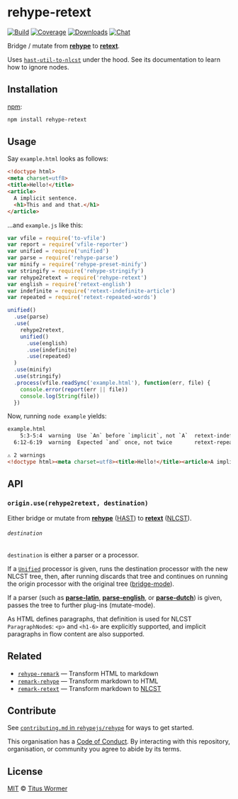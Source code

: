 # rehype-retext

[![Build][build-badge]][build]
[![Coverage][coverage-badge]][coverage]
[![Downloads][downloads-badge]][downloads]
[![Chat][chat-badge]][chat]

Bridge / mutate from [**rehype**][rehype] to [**retext**][retext].

Uses [`hast-util-to-nlcst`][hast-util-to-nlcst] under the hood.  See its
documentation to learn how to ignore nodes.

## Installation

[npm][]:

```bash
npm install rehype-retext
```

## Usage

Say `example.html` looks as follows:

```html
<!doctype html>
<meta charset=utf8>
<title>Hello!</title>
<article>
  A implicit sentence.
  <h1>This and and that.</h1>
</article>
```

...and `example.js` like this:

```javascript
var vfile = require('to-vfile')
var report = require('vfile-reporter')
var unified = require('unified')
var parse = require('rehype-parse')
var minify = require('rehype-preset-minify')
var stringify = require('rehype-stringify')
var rehype2retext = require('rehype-retext')
var english = require('retext-english')
var indefinite = require('retext-indefinite-article')
var repeated = require('retext-repeated-words')

unified()
  .use(parse)
  .use(
    rehype2retext,
    unified()
      .use(english)
      .use(indefinite)
      .use(repeated)
  )
  .use(minify)
  .use(stringify)
  .process(vfile.readSync('example.html'), function(err, file) {
    console.error(report(err || file))
    console.log(String(file))
  })
```

Now, running `node example` yields:

```html
example.html
    5:3-5:4  warning  Use `An` before `implicit`, not `A`  retext-indefinite-article  retext-indefinite-article
  6:12-6:19  warning  Expected `and` once, not twice       retext-repeated-words      retext-repeated-words

⚠ 2 warnings
<!doctype html><meta charset=utf8><title>Hello!</title><article>A implicit sentence.<h1>This and and that.</h1></article>
```

## API

### `origin.use(rehype2retext, destination)`

Either bridge or mutate from [**rehype**][rehype] ([HAST][]) to
[**retext**][retext] ([NLCST][]).

###### `destination`

`destination` is either a parser or a processor.

If a [`Unified`][processor] processor is given, runs the destination
processor with the new NLCST tree, then, after running discards that
tree and continues on running the origin processor with the original
tree ([bridge-mode][bridge]).

If a parser (such as [**parse-latin**][latin], [**parse-english**][english],
or [**parse-dutch**][dutch]) is given, passes the tree to further
plug-ins (mutate-mode).

As HTML defines paragraphs, that definition is used for NLCST
`ParagraphNode`s: `<p>` and `<h1-6>` are explicitly supported,
and implicit paragraphs in flow content are also supported.

## Related

*   [`rehype-remark`](https://github.com/rehypejs/rehype-remark)
    — Transform HTML to markdown
*   [`remark-rehype`](https://github.com/wooorm/remark-rehype)
    — Transform markdown to HTML
*   [`remark-retext`](https://github.com/wooorm/remark-retext)
    — Transform markdown to [NLCST][]

## Contribute

See [`contributing.md` in `rehypejs/rehype`][contribute] for ways to get
started.

This organisation has a [Code of Conduct][coc].  By interacting with this
repository, organisation, or community you agree to abide by its terms.

## License

[MIT][license] © [Titus Wormer][author]

<!-- Definitions -->

[build-badge]: https://img.shields.io/travis/rehypejs/rehype-retext.svg

[build]: https://travis-ci.org/rehypejs/rehype-retext

[coverage-badge]: https://img.shields.io/codecov/c/github/rehypejs/rehype-retext.svg

[coverage]: https://codecov.io/github/rehypejs/rehype-retext

[downloads-badge]: https://img.shields.io/npm/dm/rehype-retext.svg

[downloads]: https://www.npmjs.com/package/rehype-retext

[chat-badge]: https://img.shields.io/badge/join%20the%20community-on%20spectrum-7b16ff.svg

[chat]: https://spectrum.chat/unified/rehype

[npm]: https://docs.npmjs.com/cli/install

[license]: license

[author]: https://wooorm.com

[hast]: https://github.com/syntax-tree/hast

[rehype]: https://github.com/rehypejs/rehype

[retext]: https://github.com/wooorm/retext

[processor]: https://github.com/unifiedjs/unified#processor

[bridge]: https://github.com/unifiedjs/unified#processing-between-syntaxes

[nlcst]: https://github.com/syntax-tree/nlcst

[latin]: https://github.com/wooorm/parse-latin

[english]: https://github.com/wooorm/parse-english

[dutch]: https://github.com/wooorm/parse-dutch

[hast-util-to-nlcst]: https://github.com/syntax-tree/hast-util-to-nlcst

[contribute]: https://github.com/rehypejs/rehype/blob/master/contributing.md

[coc]: https://github.com/rehypejs/rehype/blob/master/code-of-conduct.md
